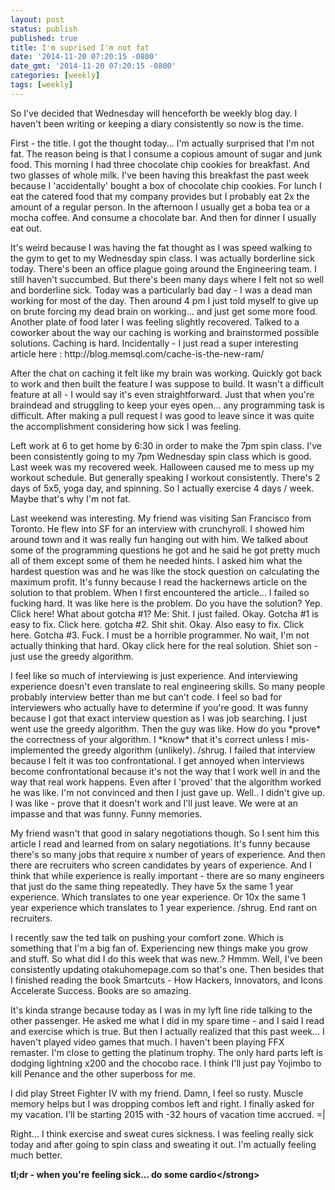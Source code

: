 ```yaml
---
layout: post
status: publish
published: true
title: I'm suprised I'm not fat
date: '2014-11-20 07:20:15 -0800'
date_gmt: '2014-11-20 07:20:15 -0800'
categories: [weekly]
tags: [weekly]
---
```

<p>So I've decided that Wednesday will henceforth be weekly blog day. I haven't been writing or keeping a diary consistently so now is the time.</p>
<p>First - the title. I got the thought today... I'm actually surprised that I'm not fat. The reason being is that I consume a copious amount of sugar and junk food. This morning I had three chocolate chip cookies for breakfast. And two glasses of whole milk. I've been having this breakfast the past week because I 'accidentally' bought a box of chocolate chip cookies. For lunch I eat the catered food that my company provides but I probably eat 2x the amount of a regular person. In the afternoon I usually get a boba tea or a mocha coffee. And consume a chocolate bar. And then for dinner I usually eat out.</p>
<p>It's weird because I was having the fat thought as I was speed walking to the gym to get to my Wednesday spin class. I was actually borderline sick today. There's been an office plague going around the Engineering team. I still haven't succumbed. But there's been many days where I felt not so well and borderline sick. Today was a particularly bad day - I was a dead man working for most of the day. Then around 4 pm I just told myself to give up on brute forcing my dead brain on working... and just get some more food. Another plate of food later I was feeling slightly recovered. Talked to a coworker about the way our caching is working and brainstormed possible solutions. Caching is hard. Incidentally - I just read a super interesting article here : http:&#47;&#47;blog.memsql.com&#47;cache-is-the-new-ram&#47;</p>
<p>After the chat on caching it felt like my brain was working. Quickly got back to work and then built the feature I was suppose to build. It wasn't a difficult feature at all - I would say it's even straightforward. Just that when you're braindead and struggling to keep your eyes open... any programming task is difficult. After making a pull request I was good to leave since it was quite the accomplishment considering how sick I was feeling.</p>
<p>Left work at 6 to get home by 6:30 in order to make the 7pm spin class. I've been consistently going to my 7pm Wednesday spin class which is good. Last week was my recovered week. Halloween caused me to mess up my workout schedule. But generally speaking I workout consistently. There's 2 days of 5x5, yoga day, and spinning. So I actually exercise 4 days &#47; week. Maybe that's why I'm not fat.</p>
<p>Last weekend was interesting. My friend was visiting San Francisco from Toronto. He flew into SF for an interview with crunchyroll. I showed him around town and it was really fun hanging out with him. We talked about some of the programming questions he got and he said he got pretty much all of them except some of them he needed hints. I asked him what the hardest question was and he was like the stock question on calculating the maximum profit. It's funny because I read the hackernews article on the solution to that problem. When I first encountered the article... I failed so fucking hard. It was like here is the problem. Do you have the solution? Yep. Click here! What about gotcha #1? Me: Shit. I just failed. Okay. Gotcha #1 is easy to fix. Click here. gotcha #2. Shit shit. Okay. Also easy to fix. Click here. Gotcha #3. Fuck. I must be a horrible programmer. No wait, I'm not actually thinking that hard. Okay click here for the real solution. Shiet son - just use the greedy algorithm.</p>
<p>I feel like so much of interviewing is just experience. And interviewing experience doesn't even translate to real engineering skills. So many people probably interview better than me but can't code. I feel so bad for interviewers who actually have to determine if you're good. It was funny because I got that exact interview question as I was job searching. I just went use the greedy algorithm. Then the guy was like. How do you *prove* the correctness of your algorithm. I *know* that it's correct unless I mis-implemented the greedy algorithm (unlikely). &#47;shrug. I failed that interview because I felt it was too confrontational. I get annoyed when interviews become confrontational because it's not the way that I work well in and the way that real work happens. Even after I 'proved' that the algorithm worked he was like. I'm not convinced and then I just gave up. Well.. I didn't give up. I was like - prove that it doesn't work and I'll just leave. We were at an impasse and that was funny. Funny memories.</p>
<p>My friend wasn't that good in salary negotiations though. So I sent him this article I read and learned from on salary negotiations. It's funny because there's so many jobs that require x number of years of experience. And then there are recruiters who screen candidates by years of experience. And I think that while experience is really important - there are so many engineers that just do the same thing repeatedly. They have 5x the same 1 year experience. Which translates to one year experience. Or 10x the same 1 year experience which translates to 1 year experience. &#47;shrug. End rant on recruiters.</p>
<p>I recently saw the ted talk on pushing your comfort zone. Which is something that I'm a big fan of. Experiencing new things make you grow and stuff. So what did I do this week that was new..? Hmmm. Well, I've been consistently updating otakuhomepage.com so that's one. Then besides that I finished reading the book Smartcuts - How Hackers, Innovators, and Icons Accelerate Success. Books are so amazing.</p>
<p>It's kinda strange because today as I was in my lyft line ride talking to the other passenger. He asked me what I did in my spare time - and I said I read and exercise which is true. But then I actually realized that this past week... I haven't played video games that much. I haven't been playing FFX remaster. I'm close to getting the platinum trophy. The only hard parts left is dodging lightning x200 and the chocobo race. I think I'll just pay Yojimbo to kill Penance and the other superboss for me.</p>
<p>I did play Street Fighter IV with my friend. Damn, I feel so rusty. Muscle memory helps but I was dropping combos left and right. I finally asked for my vacation. I'll be starting 2015 with -32 hours of vacation time accrued. =|</p>
<p>Right... I think exercise and sweat cures sickness. I was feeling really sick today and after going to spin class and sweating it out. I'm actually feeling much better.</p>
<p><strong>tl;dr - when you're feeling sick... do some cardio<&#47;strong></p>
